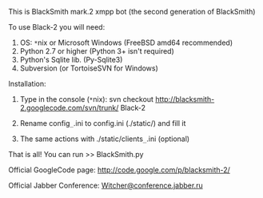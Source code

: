 This is BlackSmith mark.2 xmpp bot (the second generation of BlackSmith)

To use Black-2 you will need:

  1. OS: `*`nix or Microsoft Windows (FreeBSD amd64 recommended)
  1. Python 2.7 or higher (Python 3+ isn't required)
  1. Python's Sqlite lib. (Py-Sqlite3)
  1. Subversion (or TortoiseSVN for Windows)

Installation:

1) Type in the console (`*`nix):
svn checkout http://blacksmith-2.googlecode.com/svn/trunk/ Black-2

2) Rename config`_`.ini to config.ini (./static/) and fill it

3) The same actions with ./static/clients`_`.ini (optional)

That is all! You can run >> BlackSmith.py

Official GoogleCode page: http://code.google.com/p/blacksmith-2/

Official Jabber Conference: Witcher@conference.jabber.ru